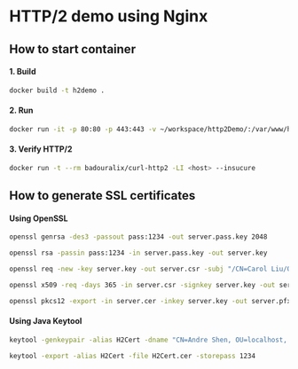 # HTTP/2 demo using Nginx

## How to start container
#### 1. Build
```bash
docker build -t h2demo .
```
#### 2. Run
```bash
docker run -it -p 80:80 -p 443:443 -v ~/workspace/http2Demo/:/var/www/html/ h2demo
```
#### 3. Verify HTTP/2
```bash
docker run -t --rm badouralix/curl-http2 -LI <host> --insucure 
```
## How to generate SSL certificates
#### Using OpenSSL
```bash
openssl genrsa -des3 -passout pass:1234 -out server.pass.key 2048

openssl rsa -passin pass:1234 -in server.pass.key -out server.key

openssl req -new -key server.key -out server.csr -subj "/CN=Carol Liu/OU=localhost/O=carol ltd/L=CHINO HILLS/ST=CA/C=US" 

openssl x509 -req -days 365 -in server.csr -signkey server.key -out server.cer

openssl pkcs12 -export -in server.cer -inkey server.key -out server.pfx -passout pass:1234
```

#### Using Java Keytool
```bash
keytool -genkeypair -alias H2Cert -dname "CN=Andre Shen, OU=localhost,  O=andre ltd, L=CHINO HILLS, ST=CA, C=US" -keypass 1234 -storepass 1234 -keyalg RSA -validity 365

keytool -export -alias H2Cert -file H2Cert.cer -storepass 1234
```